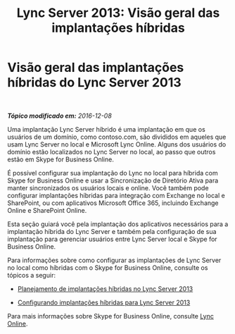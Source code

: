 ﻿---
title: 'Lync Server 2013: Visão geral das implantações híbridas'
TOCTitle: Visão geral das implantações híbridas
ms:assetid: f6610f2f-c804-4f36-81fc-7aa3297bb4a2
ms:mtpsurl: https://technet.microsoft.com/pt-br/library/JJ205386(v=OCS.15)
ms:contentKeyID: 49308625
ms.date: 06/02/2017
mtps_version: v=OCS.15
ms.translationtype: HT
---

# Visão geral das implantações híbridas do Lync Server 2013

 

_**Tópico modificado em:** 2016-12-08_

Uma implantação Lync Server híbrido é uma implantação em que os usuários de um domínio, como contoso.com, são divididos em aqueles que usam Lync Server no local e Microsoft Lync Online. Alguns dos usuários do domínio estão localizados no Lync Server no local, ao passo que outros estão em Skype for Business Online.

É possível configurar sua implantação do Lync no local para híbrida com Skype for Business Online e usar a Sincronização de Diretório Ativa para manter sincronizados os usuários locais e online. Você também pode configurar implantações híbridas para integração com Exchange no local e SharePoint, ou com aplicativos Microsoft Office 365, incluindo Exchange Online e SharePoint Online.

Esta seção guiará você pela implantação dos aplicativos necessários para a implantação híbrida do Lync Server e também pela configuração de sua implantação para gerenciar usuários entre Lync Server local e Skype for Business Online.

Para informações sobre como configurar as implantações de Lync Server no local como híbridas com o Skype for Business Online, consulte os tópicos a seguir:

  - [Planejamento de implantações híbridas no Lync Server 2013](https://technet.microsoft.com/pt-br/library/jj205406\(v=ocs.15\))

  - [Configurando implantações híbridas para Lync Server 2013](lync-server-2013-configuring-hybrid-deployments.md)

Para mais informações sobre Skype for Business Online, consulte [Lync Online](http://go.microsoft.com/fwlink/p/?linkid=282396).

